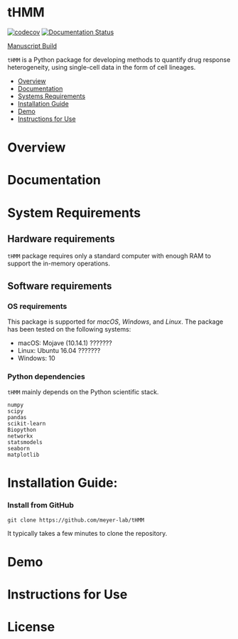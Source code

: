 # tHMM

[![codecov](https://codecov.io/gh/meyer-lab/tHMM/branch/master/graph/badge.svg)](https://codecov.io/gh/meyer-lab/tHMM)
[![Documentation Status](https://readthedocs.org/projects/tHMM/badge/?version=latest)](https://lineage-growth.readthedocs.io/en/latest/?badge=latest)

[Manuscript Build](https://meyer-lab.github.io/tHMM/manuscript.html)

`tHMM` is a Python package for developing methods to quantify drug response heterogeneity, using single-cell data in the form of cell lineages.

- [Overview](#Overview)
- [Documentation](#Documentation)
- [Systems Requirements](#system-requirements)
- [Installation Guide](#Installation-Guide)
- [Demo](#Demo)
- [Instructions for Use](#Instructions-for-use)

# Overview

# Documentation

# System Requirements
## Hardware requirements
`tHMM` package requires only a standard computer with enough RAM to support the in-memory operations.

## Software requirements
### OS requirements
This package is supported for *macOS*, *Windows*, and *Linux*. The package has been tested on the following systems:
+ macOS: Mojave (10.14.1) ???????
+ Linux: Ubuntu 16.04 ???????
+ Windows: 10

### Python dependencies
`tHMM` mainly depends on the Python scientific stack.

```
numpy
scipy
pandas
scikit-learn
Biopython
networkx
statsmodels
seaborn
matplotlib
```

# Installation Guide:

### Install from GitHub
```
git clone https://github.com/meyer-lab/tHMM
```
It typically takes a few minutes to clone the repository.

# Demo

# Instructions for Use

# License

